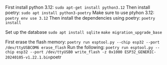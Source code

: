 First install python 3.12:
``sudo apt-get install python3.12``
Then install poetry:
``sudo apt install python3-poetry``
Make sure to use ptyhon 3.12:
``poetry env use 3.12``
Then install the dependencies using poetry:
``poetry install``

Set up the database
``sudo apt install sqlite``
``make migration_upgrade_base``



First erase the flash memory:
``poetry run esptool.py --chip esp32 --port /dev/ttyUSBCOM6 erase_flash``
Run the following:
``poetry run esptool.py --chip esp32 --port /dev/ttyUSB0 write_flash -z 0x1000 ESP32_GENERIC-20240105-v1.22.1.bin``poetr